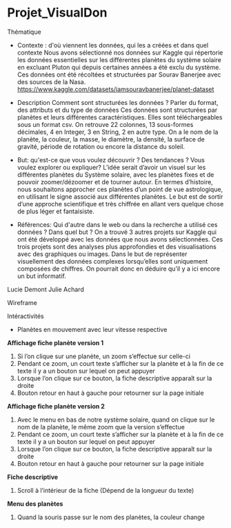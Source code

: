 # Projet_VisualDon

Thématique

- Contexte : d'où viennent les données, qui les a créées et dans quel contexte
Nous avons sélectionné nos données sur Kaggle qui répertorie les données essentielles sur les différentes planètes du système solaire en excluant Pluton qui depuis certaines années a été exclu du système. Ces données ont été récoltées et structurées par Sourav Banerjee avec des sources de la Nasa.
https://www.kaggle.com/datasets/iamsouravbanerjee/planet-dataset 

- Description Comment sont structurées les données ? Parler du format, des attributs et du type de données
Ces données sont structurées par planètes et leurs différentes caractéristiques. Elles sont téléchargeables sous un format csv. On retrouve 22 colonnes, 13 sous-formes décimales, 4 en Integer, 3 en String, 2 en autre type. On a le nom de la planète, la couleur, la masse, le diamètre, la densité, la surface de gravité, période de rotation ou encore la distance du soleil.

- But: qu'est-ce que vous voulez découvrir ? Des tendances ? Vous voulez explorer ou expliquer?
L’idée serait d’avoir un visuel sur les différentes planètes du Système solaire, avec les planètes fixes et de pouvoir zoomer/dézoomer et de tourner autour. En termes d’histoire, nous souhaitons approcher ces planètes d’un point de vue astrologique, en utilisant le signe associé aux différentes planètes. Le but est de sortir d’une approche scientifique et très chiffrée en allant vers quelque chose de plus léger et fantaisiste. 

- Références: Qui d'autre dans le web ou dans la recherche a utilisé ces données ? Dans quel but ?
On a trouvé 3 autres projets sur Kaggle qui ont été développé avec les données que nous avons sélectionnées.
Ces trois projets sont des analyses plus approfondies et des visualisations avec des graphiques ou images. Dans le but de représenter visuellement des données complexes lorsqu’elles sont uniquement composées de chiffres. On pourrait donc en déduire qu’il y a ici encore un but informatif.

Lucie Demont 
Julie Achard

Wireframe

Intéractivités 

- Planètes en mouvement avec leur vitesse respective

**Affichage fiche planète version 1**

1. Si l’on clique sur une planète, un zoom s’effectue sur celle-ci
2. Pendant ce zoom, un court texte s’afficher sur la planète et à la fin de ce texte il y a un bouton sur lequel on peut appuyer
3. Lorsque l’on clique sur ce bouton, la fiche descriptive apparaît sur la droite
4. Bouton retour en haut à gauche pour retourner sur la page initiale

**Affichage fiche planète version 2**

1. Avec le menu en bas de notre système solaire, quand on clique sur le nom de la planète, le même zoom que la version s’effectue
2. Pendant ce zoom, un court texte s’afficher sur la planète et à la fin de ce texte il y a un bouton sur lequel on peut appuyer
3. Lorsque l’on clique sur ce bouton, la fiche descriptive apparaît sur la droite
4. Bouton retour en haut à gauche pour retourner sur la page initiale

**Fiche descriptive** 

1. Scroll à l’intérieur de la fiche (Dépend de la longueur du texte)

**Menu des planètes**

1. Quand la souris passe sur le nom des planètes, la couleur change
